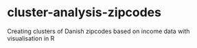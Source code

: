 # cluster-analysis-zipcodes
Creating clusters of Danish zipcodes based on income data with visualisation in R
